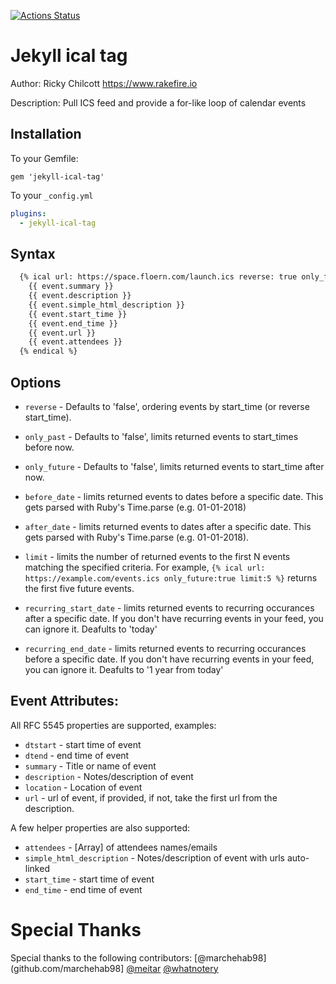 [![Actions Status](https://github.com/Rakefire/jekyll-ical-tag/workflows/CI/badge.svg)](https://github.com/Rakefire/jekyll-ical-tag/actions)

# Jekyll ical tag

Author: Ricky Chilcott https://www.rakefire.io

Description: Pull ICS feed and provide a for-like loop of calendar events

## Installation

To your Gemfile:

`gem 'jekyll-ical-tag'`

To your `_config.yml`

```yml
plugins:
  - jekyll-ical-tag
```

## Syntax

```html
  {% ical url: https://space.floern.com/launch.ics reverse: true only_future: true %}
    {{ event.summary }}
    {{ event.description }}
    {{ event.simple_html_description }}
    {{ event.start_time }}
    {{ event.end_time }}
    {{ event.url }}
    {{ event.attendees }}
  {% endical %}
```

## Options

- `reverse` - Defaults to 'false', ordering events by start_time (or reverse start_time).
- `only_past` - Defaults to 'false', limits returned events to start_times before now.
- `only_future` - Defaults to 'false', limits returned events to start_time after now.

- `before_date` - limits returned events to dates before a specific date. This gets parsed with Ruby's Time.parse (e.g. 01-01-2018)
- `after_date` - limits returned events to dates after a specific date. This gets parsed with Ruby's Time.parse (e.g. 01-01-2018).
- `limit` - limits the number of returned events to the first N events matching the specified criteria. For example, `{% ical url: https://example.com/events.ics only_future:true limit:5 %}` returns the first five future events.

- `recurring_start_date` - limits returned events to recurring occurances after a specific date. If you don't have recurring events in your feed, you can ignore it. Deafults to 'today'
- `recurring_end_date` - limits returned events to recurring occurances before a specific date. If you don't have recurring events in your feed, you can ignore it. Deafults to '1 year from today'

## Event Attributes:

All RFC 5545 properties are supported, examples:

- `dtstart` - start time of event
- `dtend` - end time of event
- `summary` - Title or name of event
- `description` - Notes/description of event
- `location` - Location of event
- `url` - url of event, if provided, if not, take the first url from the description.

A few helper properties are also supported:

- `attendees` - [Array] of attendees names/emails
- `simple_html_description` - Notes/description of event with urls auto-linked
- `start_time` - start time of event
- `end_time` - end time of event

# Special Thanks

Special thanks to the following contributors: [@marchehab98](github.com/marchehab98] [@meitar](github.com/meitar) [@whatnotery](github.com/whatnotery)